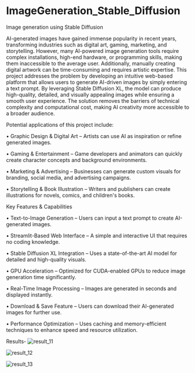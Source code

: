 # ImageGeneration_Stable_Diffusion
Image generation using Stable Diffusion

AI-generated images have gained immense popularity in recent years, transforming industries such as digital art, gaming, marketing, and storytelling. However, many AI-powered image generation tools require complex installations, high-end hardware, or programming skills, making them inaccessible to the average user. Additionally, manually creating digital artwork can be time-consuming and requires artistic expertise.
This project addresses the problem by developing an intuitive web-based platform that allows users to generate AI-driven images by simply entering a text prompt. By leveraging Stable Diffusion XL, the model can produce high-quality, detailed, and visually appealing images while ensuring a smooth user experience. The solution removes the barriers of technical complexity and computational cost, making AI creativity more accessible to a broader audience.

Potential applications of this project include:

•	Graphic Design & Digital Art – Artists can use AI as inspiration or refine generated images.

•	Gaming & Entertainment – Game developers and animators can quickly create character concepts and background environments.

•	Marketing & Advertising – Businesses can generate custom visuals for branding, social media, and advertising campaigns.

•	Storytelling & Book Illustration – Writers and publishers can create illustrations for novels, comics, and children's books.

 Key Features & Capabilities
 
•	Text-to-Image Generation – Users can input a text prompt to create AI-generated images.

•	Streamlit-Based Web Interface – A simple and interactive UI that requires no coding knowledge.

•	Stable Diffusion XL Integration – Uses a state-of-the-art AI model for detailed and high-quality visuals.

•	GPU Acceleration – Optimized for CUDA-enabled GPUs to reduce image generation time significantly.

•	Real-Time Image Processing – Images are generated in seconds and displayed instantly.

•	Download & Save Feature – Users can download their AI-generated images for further use.

•	Performance Optimization – Uses caching and memory-efficient techniques to enhance speed and resource utilization.


Results-
![result_11](https://github.com/user-attachments/assets/072e6568-44a4-46c8-99d5-4d20483efb22)

![result_12](https://github.com/user-attachments/assets/ab932110-a289-4d1e-8f41-54c57866de7b)

![result_13](https://github.com/user-attachments/assets/1a915871-38ca-4115-b494-e0c734ad68fa)




